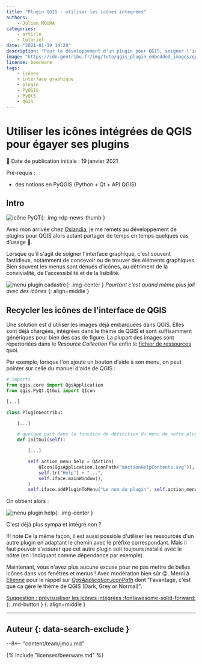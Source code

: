 ```yaml
---
title: "Plugin QGIS : utiliser les icônes intégrées"
authors:
    - Julien MOURA
categories:
    - article
    - tutoriel
date: "2021-01-19 14:20"
description: "Pour le développement d'un plugin pour QGIS, soigner l'interface graphique peut être fastidieux, notamment de concevoir ou trouver les éléments graphiques. Pourquoi ne pas utiliser les icônes déjà embarquées dans QGIS ?."
image: "https://cdn.geotribu.fr/img/tuto/qgis_plugin_embedded_images/qgis_icons_file-explorer.png"
license: beerware
tags:
    - icônes
    - interface graphique
    - plugin
    - PyQGIS
    - PyQt5
    - QGIS
---
```


# Utiliser les icônes intégrées de QGIS pour égayer ses plugins

:calendar: Date de publication initiale : 19 janvier 2021

Pré-requis :

- des notions en PyQGIS (Python + Qt + API QGIS)

## Intro

![icône PyQT](https://cdn.geotribu.fr/img/logos-icones/programmation/python_and_qt.svg "Python + Qt = PyQt"){: .img-rdp-news-thumb }

Avec mon arrivée chez [Oslandia], je me remets au développement de plugins pour QGIS alors autant partager de temps en temps quelques cas d’usage :slightly_smiling_face:.

Lorsque qu'il s'agit de soigner l'interface graphique, c'est souvent fastidieux, notamment de concevoir ou de trouver des éléments graphiques. Bien souvent les menus sont dénués d'icônes, au détriment de la convivialité, de l'accessibilité et de la lisibilité.

![menu plugin cadastre](https://cdn.geotribu.fr/img/tuto/qgis_plugin_embedded_images/pyqgis_menu_icons_cadastre.png "Le menu du plugin Cadastre"){: .img-center }
*Pourtant c'est quand même plus joli avec des icônes*
{: align=middle }

## Recycler les icônes de l'interface de QGIS

Une solution est d'utiliser les images déjà embarquées dans QGIS. Elles sont déjà chargées, intégrées dans le thème de QGIS et sont suffisamment génériques pour bien des cas de figure. La plupart des images sont répertoriées dans le *Resource Collection File* enfin le [fichier de ressources](https://github.com/qgis/QGIS/blob/master/images/images.qrc) quoi.

Par exemple, lorsque l'on ajoute un bouton d'aide à son menu, on peut pointer sur celle du manuel d'aide de QGIS :

```python hl_lines="17"
# imports
from qgis.core import QgsApplication
from qgis.PyQt.QtGui import QIcon

[...]

class PluginGeotribu:

    [...]

    # quelque part dans la fonction de définition du menu de notre plugin
    def initGui(self):

        [...]

        self.action_menu_help = QAction(
            QIcon(QgsApplication.iconPath("mActionHelpContents.svg")),
            self.tr("Help") + "...",
            self.iface.mainWindow(),
        )
        self.iface.addPluginToMenu("Le nom du plugin", self.action_menu_help)
```

On obtient alors :

![menu plugin help](https://cdn.geotribu.fr/img/tuto/qgis_plugin_embedded_images/pyqgis_menu_icons_help.png "icône aide du menu"){: .img-center }

C'est déjà plus sympa et intégré non ?

!!! note
    De la même façon, il est aussi possible d'utiliser les ressources d'un autre plugin en adaptant le chemin avec le préfixe correspondant. Mais il faut pouvoir s'assurer que cet autre plugin soit toujours installé avec le nôtre (en l'indiquant comme dépendance par exemple).

Maintenant, vous n'avez plus aucune excuse pour ne pas mettre de belles icônes dans vos fenêtres et menus ! Avec modération bien sûr :wink:. Merci à [Etienne](https://twitter.com/etrimaille/) pour le rappel sur [_QgsApplication.iconPath_](https://qgis.org/api/classQgsApplication.html#aeb52c5382784b9adbdf0e0328a7ea2ad) dont "l'avantage, c'est que ca gère le thème de QGIS (Dark, Grey or Normal)".

[Suggestion : prévisualiser les icônes intégrées :fontawesome-solid-forward:](/articles/2021/2021-02-02_pyqgis_previsualiser_images_integrees/){: .md-button }
{: align=middle }

----

## Auteur {: data-search-exclude }

--8<-- "content/team/jmou.md"

{% include "licenses/beerware.md" %}

<!-- Hyperlinks reference -->
[Oslandia]: https://oslandia.com/
